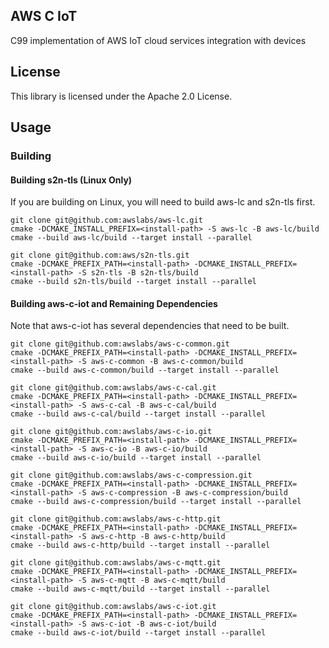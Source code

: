 ## AWS C IoT

C99 implementation of AWS IoT cloud services integration with devices

## License

This library is licensed under the Apache 2.0 License.

## Usage

### Building

#### Building s2n-tls (Linux Only)

If you are building on Linux, you will need to build aws-lc and s2n-tls first.

```
git clone git@github.com:awslabs/aws-lc.git
cmake -DCMAKE_INSTALL_PREFIX=<install-path> -S aws-lc -B aws-lc/build
cmake --build aws-lc/build --target install --parallel

git clone git@github.com:aws/s2n-tls.git
cmake -DCMAKE_PREFIX_PATH=<install-path> -DCMAKE_INSTALL_PREFIX=<install-path> -S s2n-tls -B s2n-tls/build
cmake --build s2n-tls/build --target install --parallel
```

#### Building aws-c-iot and Remaining Dependencies

Note that aws-c-iot has several dependencies that need to be built.

```
git clone git@github.com:awslabs/aws-c-common.git
cmake -DCMAKE_PREFIX_PATH=<install-path> -DCMAKE_INSTALL_PREFIX=<install-path> -S aws-c-common -B aws-c-common/build
cmake --build aws-c-common/build --target install --parallel

git clone git@github.com:awslabs/aws-c-cal.git
cmake -DCMAKE_PREFIX_PATH=<install-path> -DCMAKE_INSTALL_PREFIX=<install-path> -S aws-c-cal -B aws-c-cal/build
cmake --build aws-c-cal/build --target install --parallel

git clone git@github.com:awslabs/aws-c-io.git
cmake -DCMAKE_PREFIX_PATH=<install-path> -DCMAKE_INSTALL_PREFIX=<install-path> -S aws-c-io -B aws-c-io/build
cmake --build aws-c-io/build --target install --parallel

git clone git@github.com:awslabs/aws-c-compression.git
cmake -DCMAKE_PREFIX_PATH=<install-path> -DCMAKE_INSTALL_PREFIX=<install-path> -S aws-c-compression -B aws-c-compression/build
cmake --build aws-c-compression/build --target install --parallel

git clone git@github.com:awslabs/aws-c-http.git
cmake -DCMAKE_PREFIX_PATH=<install-path> -DCMAKE_INSTALL_PREFIX=<install-path> -S aws-c-http -B aws-c-http/build
cmake --build aws-c-http/build --target install --parallel

git clone git@github.com:awslabs/aws-c-mqtt.git
cmake -DCMAKE_PREFIX_PATH=<install-path> -DCMAKE_INSTALL_PREFIX=<install-path> -S aws-c-mqtt -B aws-c-mqtt/build
cmake --build aws-c-mqtt/build --target install --parallel

git clone git@github.com:awslabs/aws-c-iot.git
cmake -DCMAKE_PREFIX_PATH=<install-path> -DCMAKE_INSTALL_PREFIX=<install-path> -S aws-c-iot -B aws-c-iot/build
cmake --build aws-c-iot/build --target install --parallel
```
